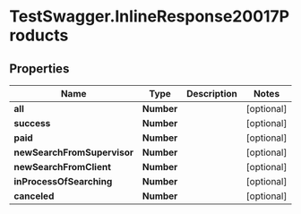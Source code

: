 # TestSwagger.InlineResponse20017Products

## Properties

Name | Type | Description | Notes
------------ | ------------- | ------------- | -------------
**all** | **Number** |  | [optional] 
**success** | **Number** |  | [optional] 
**paid** | **Number** |  | [optional] 
**newSearchFromSupervisor** | **Number** |  | [optional] 
**newSearchFromClient** | **Number** |  | [optional] 
**inProcessOfSearching** | **Number** |  | [optional] 
**canceled** | **Number** |  | [optional] 


